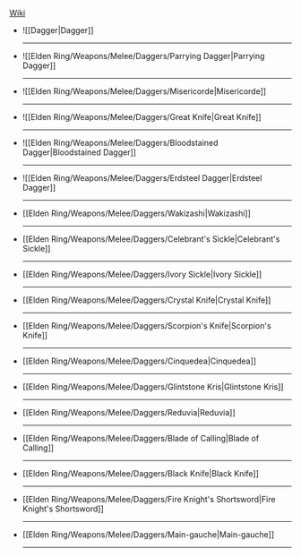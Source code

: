 [Wiki](https://eldenring.wiki.fextralife.com/Daggers)
- ![[Dagger|Dagger]]
  <hr>
- ![[Elden Ring/Weapons/Melee/Daggers/Parrying Dagger|Parrying Dagger]]
  <hr>
- ![[Elden Ring/Weapons/Melee/Daggers/Misericorde|Misericorde]]
  <hr>
- ![[Elden Ring/Weapons/Melee/Daggers/Great Knife|Great Knife]]
  <hr>
- ![[Elden Ring/Weapons/Melee/Daggers/Bloodstained Dagger|Bloodstained Dagger]]
  <hr>
- ![[Elden Ring/Weapons/Melee/Daggers/Erdsteel Dagger|Erdsteel Dagger]]
  <hr>
- [[Elden Ring/Weapons/Melee/Daggers/Wakizashi|Wakizashi]]
  <hr>
- [[Elden Ring/Weapons/Melee/Daggers/Celebrant's Sickle|Celebrant's Sickle]]
  <hr>
- [[Elden Ring/Weapons/Melee/Daggers/Ivory Sickle|Ivory Sickle]]
  <hr>
- [[Elden Ring/Weapons/Melee/Daggers/Crystal Knife|Crystal Knife]]
  <hr>
- [[Elden Ring/Weapons/Melee/Daggers/Scorpion's Knife|Scorpion's Knife]]
  <hr>
- [[Elden Ring/Weapons/Melee/Daggers/Cinquedea|Cinquedea]]
  <hr>
- [[Elden Ring/Weapons/Melee/Daggers/Glintstone Kris|Glintstone Kris]]
  <hr>
- [[Elden Ring/Weapons/Melee/Daggers/Reduvia|Reduvia]]
  <hr>
- [[Elden Ring/Weapons/Melee/Daggers/Blade of Calling|Blade of Calling]]
  <hr>
- [[Elden Ring/Weapons/Melee/Daggers/Black Knife|Black Knife]]
  <hr>
- [[Elden Ring/Weapons/Melee/Daggers/Fire Knight's Shortsword|Fire Knight's Shortsword]]
  <hr>
- [[Elden Ring/Weapons/Melee/Daggers/Main-gauche|Main-gauche]]
  <hr>
